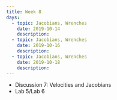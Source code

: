```yaml
---
title: Week 8
days:
  - topic: Jacobians, Wrenches
    date: 2019-10-14
    description: 
  - topic: Jacobians, Wrenches
    date: 2019-10-16
    description: 
  - topic: Jacobians, Wrenches
    date: 2019-10-18
    description: 
---
```


- Discussion 7: Velocities and Jacobians
- Lab 5/Lab 6
